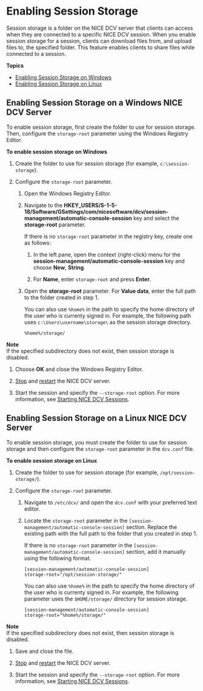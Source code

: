 # Enabling Session Storage<a name="manage-storage"></a>

Session storage is a folder on the NICE DCV server that clients can access when they are connected to a specific NICE DCV session\. When you enable session storage for a session, clients can download files from, and upload files to, the specified folder\. This feature enables clients to share files while connected to a session\.

**Topics**
+ [Enabling Session Storage on Windows](#manage-storage-windows)
+ [Enabling Session Storage on Linux](#manage-storage-linux)

## Enabling Session Storage on a Windows NICE DCV Server<a name="manage-storage-windows"></a>

To enable session storage, first create the folder to use for session storage\. Then, configure the `storage-root` parameter using the Windows Registry Editor\.

**To enable session storage on Windows**

1. Create the folder to use for session storage \(for example, `c:\session-storage`\)\.

1. Configure the `storage-root` parameter\.

   1. Open the Windows Registry Editor\.

   1. Navigate to the **HKEY\_USERS/S\-1\-5\-18/Software/GSettings/com/nicesoftware/dcv/session\-management/automatic\-console\-session** key and select the **storage\-root** parameter\.

      If there is no `storage-root` parameter in the registry key, create one as follows:

      1. In the left pane, open the context \(right\-click\) menu for the **session\-management/automatic\-console\-session** key and choose **New**, **String**\.

      1. For **Name**, enter `storage-root` and press **Enter**\.

   1. Open the **storage\-root** parameter\. For **Value data**, enter the full path to the folder created in step 1\.

      You can also use `%home%` in the path to specify the home directory of the user who is currenty signed in\. For example, the following path uses `c:\Users\username\storage\` as the session storage directory\.

      ```
      %home%/storage/
      ```
**Note**  
If the specified subdirectory does not exist, then session storage is disabled\.

   1. Choose **OK** and close the Windows Registry Editor\.

   1. [Stop](manage-stop.md) and [restart](manage-start.md) the NICE DCV server\.

1. Start the session and specify the `--storage-root` option\. For more information, see [Starting NICE DCV Sessions](managing-sessions-start.md)\.

## Enabling Session Storage on a Linux NICE DCV Server<a name="manage-storage-linux"></a>

To enable session storage, you must create the folder to use for session storage and then configure the `storage-root` parameter in the `dcv.conf` file\.

**To enable session storage on Linux**

1. Create the folder to use for session storage \(for example, `/opt/session-storage/`\)\.

1. Configure the `storage-root` parameter\.

   1. Navigate to `/etc/dcv/` and open the `dcv.conf` with your preferred text editor\.

   1. Locate the `storage-root` parameter in the `[session-management/automatic-console-session]` section\. Replace the existing path with the full path to the folder that you created in step 1\.

      If there is no `storage-root` parameter in the `[session-management/automatic-console-session]` section, add it manually using the following format\.

      ```
      [session-management/automatic-console-session]
      storage-root="/opt/session-storage/"
      ```

      You can also use `%home%` in the path to specify the home directory of the user who is currenty signed in\. For example, the following parameter uses the `$HOME/storage/` directory for session storage\.

      ```
      [session-management/automatic-console-session]
      storage-root="%home%/storage/"
      ```
**Note**  
If the specified subdirectory does not exist, then session storage is disabled\.

1. Save and close the file\.

1. [Stop](manage-stop.md) and [restart](manage-start.md) the NICE DCV server\.

1. Start the session and specify the `--storage-root` option\. For more information, see [Starting NICE DCV Sessions](managing-sessions-start.md)\.